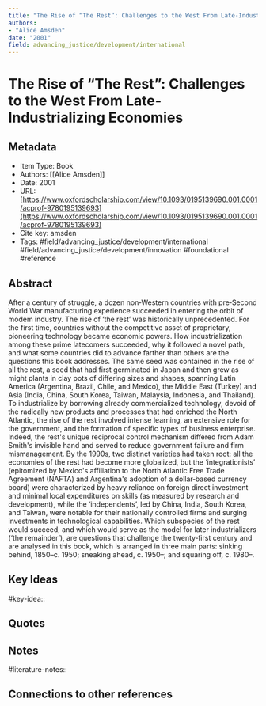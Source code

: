```yaml
---
title: "The Rise of “The Rest”: Challenges to the West From Late-Industrializing Economies"
authors:  
- "Alice Amsden"
date: "2001"
field: advancing_justice/development/international 
---
```


# The Rise of “The Rest”: Challenges to the West From Late-Industrializing Economies

## Metadata
* Item Type: Book
* Authors: [[Alice Amsden]]
* Date: 2001
* URL: [https://www.oxfordscholarship.com/view/10.1093/0195139690.001.0001/acprof-9780195139693](https://www.oxfordscholarship.com/view/10.1093/0195139690.001.0001/acprof-9780195139693)
* Cite key: amsden
* Tags: 
#field/advancing_justice/development/international 
#field/advancing_justice/development/innovation 
#foundational 
#reference


## Abstract

After a century of struggle, a dozen non‐Western countries with pre‐Second World War manufacturing experience succeeded in entering the orbit of modem industry. The rise of ‘the rest’ was historically unprecedented. For the first time, countries without the competitive asset of proprietary, pioneering technology became economic powers. How industrialization among these prime latecomers succeeded, why it followed a novel path, and what some countries did to advance farther than others are the questions this book addresses. The same seed was contained in the rise of all the rest, a seed that had first germinated in Japan and then grew as might plants in clay pots of differing sizes and shapes, spanning Latin America (Argentina, Brazil, Chile, and Mexico), the Middle East (Turkey) and Asia (India, China, South Korea, Taiwan, Malaysia, Indonesia, and Thailand). To industrialize by borrowing already commercialized technology, devoid of the radically new products and processes that had enriched the North Atlantic, the rise of the rest involved intense learning, an extensive role for the government, and the formation of specific types of business enterprise. Indeed, the rest's unique reciprocal control mechanism differed from Adam Smith's invisible hand and served to reduce government failure and firm mismanagement. By the 1990s, two distinct varieties had taken root: all the economies of the rest had become more globalized, but the ‘integrationists’ (epitomized by Mexico's affiliation to the North Atlantic Free Trade Agreement (NAFTA) and Argentina's adoption of a dollar‐based currency board) were characterized by heavy reliance on foreign direct investment and minimal local expenditures on skills (as measured by research and development), while the ‘independents’, led by China, India, South Korea, and Taiwan, were notable for their nationally controlled firms and surging investments in technological capabilities. Which subspecies of the rest would succeed, and which would serve as the model for later industrializers (‘the remainder’), are questions that challenge the twenty‐first century and are analysed in this book, which is arranged in three main parts: sinking behind, 1850–c. 1950; sneaking ahead, c. 1950–; and squaring off, c. 1980–.


## Key Ideas
#key-idea:: 

## Quotes

## Notes
#literature-notes:: 

## Connections to other references